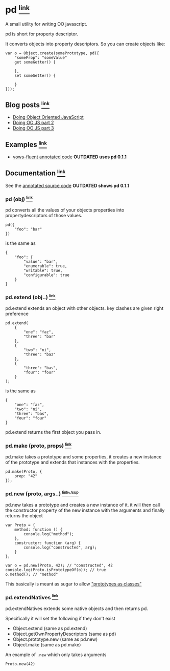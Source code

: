 # pd <a name="_pd" href="#_pd"><small><sup>link</sup></small></a>

A small utility for writing OO javascript.

pd is short for property descriptor.

It converts objects into property descriptors. So you can create objects like:

    var o = Object.create(somePrototype, pd({
        "someProp": "someValue"
        get someGetter() {
            
        },
        set someSetter() {
            
        }
    }));
    
## Blog posts <a name="Blog_posts" href="#Blog_posts"><small><sup>link</sup></small></a>

 - [Doing Object Oriented JavaScript][3]
 - [Doing OO JS part 2][5]
 - [Doing OO JS part 3][6]

## Examples <a name="Examples" href="#Examples"><small><sup>link</sup></small></a>

 - [vows-fluent annotated code][2] **OUTDATED uses pd 0.1.1**

## Documentation <a name="Documentation" href="#Documentation"><small><sup>link</sup></small></a>

See the [annotated source code][1] **OUTDATED shows pd 0.1.1** 

### pd (obj) <a name="pd" href="#pd"><small><sup>link</sup></small></a>

pd converts all the values of your objects properties into propertydescriptors of those values.

    pd({
        "foo": "bar"
    })

is the same as

    {
        "foo": {
            "value": "bar",
            "enumerable": true,
            "writable": true,
            "configurable": true
        }
    }

### pd.extend (obj..) <a name="pd.extend" href="#pd.extend"><small><sup>link</sup></small></a>

pd.extend extends an object with other objects. key clashes are given right preference

    pd.extend(
        {
            "one": "faz",
            "three": "bar"
        },
        {
            "two": "ni",
            "three": "baz"
        },
        {
            "three": "bas",
            "four": "four"
        }
    );

is the same as

    {
        "one": "faz",
        "two": "ni",
        "three": "bas",
        "four": "four"
    }
    
pd.extend returns the first object you pass in.

### pd.make (proto, props) <a name="pd.make" href="#pd.make"><small><sup>link</sup></small></a>

pd.make takes a prototype and some properties, it creates a new instance of the prototype and extends
that instances with the properties.

    pd.make(Proto, {
        prop: "42"
    });

### pd.new (proto, args..) <a name="pd.new" href="#pd.new"><small><sup>link</sup</small></a>

pd.new takes a prototype and creates a new instance of it. it will then call the constructor
property of the new instance with the arguments and finally returns the object

    var Proto = {
        method: function () {
            console.log("method");
        },
        constructor: function (arg) {
            console.log("constructed", arg);    
        }
    };

    var o = pd.new(Proto, 42); // "constructed", 42
    console.log(Proto.isPrototypeOf(o)); // true
    o.method(); // "method"

This basically is meant as sugar to allow ["prototypes as classes"][4]
    
### pd.extendNatives <a name="pd.extendNatives" href="#pd.extendNatives"><small><sup>link</sup></small></a>

pd.extendNatives extends some native objects and then returns pd.

Specifically it will set the following if they don't exist

 - Object.extend (same as pd.extend)
 - Object.getOwnPropertyDescriptors (same as pd)
 - Object.prototype.new (same as pd.new)
 - Object.make (same as pd.make)

An example of `.new` which only takes arguments

    Proto.new(42)


  [1]: http://raynos.github.com/pd/docs/pd.html
  [2]: http://raynos.github.com/vows-fluent/docs/vows-fluent.html
  [3]: http://raynos.org/blog/4/Doing-Object-Oriented-JavaScript
  [4]: http://www.2ality.com/2011/06/prototypes-as-classes.html
  [5]: http://raynos.org/blog/5/Doing-Object-Oriented-Javascript---part-2
  [6]: http://raynos.org/blog/7/Doing-Object-Oriented-Javascript---part-3
